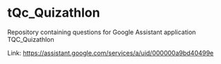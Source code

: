 # tQc_Quizathlon
Repository containing questions for Google Assistant application TQC_Quizathlon

Link: https://assistant.google.com/services/a/uid/000000a9bd40499e
